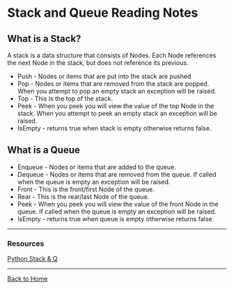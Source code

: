 # Stack and Queue Reading Notes

## What is a Stack?

A stack is a data structure that consists of Nodes. Each Node references the next Node in the stack, but does not reference its previous.

- Push - Nodes or items that are put into the stack are pushed
- Pop - Nodes or items that are removed from the stack are popped. When you attempt to pop an empty stack an exception will be raised.
- Top - This is the top of the stack.
- Peek - When you peek you will view the value of the top Node in the stack. When you attempt to peek an empty stack an exception will be raised.
- IsEmpty - returns true when stack is empty otherwise returns false.

## What is a Queue

- Enqueue - Nodes or items that are added to the queue.
- Dequeue - Nodes or items that are removed from the queue. If called when the queue is empty an exception will be raised.
- Front - This is the front/first Node of the queue.
- Rear - This is the rear/last Node of the queue.
- Peek - When you peek you will view the value of the front Node in the queue. If called when the queue is empty an exception will be raised.
- IsEmpty - returns true when queue is empty otherwise returns false.

---

### Resources

[Python Stack & Q](https://codefellows.github.io/common_curriculum/data_structures_and_algorithms/Code_401/class-10/resources/stacks_and_queues.html)

---

[Back to Home](../README.md)
